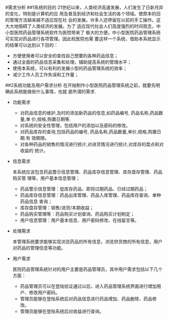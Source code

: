 #需求分析
##1系统的目的
     21世纪以来，人类经济高速发展，人们发生了日新月异的变化，特别是计算机的应
   用及普及到经济和社会生活的各个领域。使原本的旧的管理方法越来越不适应现在社
   会的发展。许多人还停留在以前的手工操作。这大大地阻碍了人类经济的发展。为了
   适应现代社会人们高度强烈的时间观念，中小型医院药品管理系统软件为医院带来了
   极大的方便。中小型医院药品管理系统可实现对药品进行各项管理。因此校医院也需
   要这样一个系统，借助本系统显示的结果可以达到以下目的：
* 方便使用者可以安全的查找自己想要的各种药品信息；
* 通过全面的药品信息采集和处理，辅助提高系统的管理水平；
* 使用本系统，可以有利的发展小型的药品管理系统的效率；
* 减少工作人员工作失误和工作量；

##2系统功能及用户需求分析
    在开始制作小型医院药品管理系统之前，就要先明确此系统能做些什么事情，也就
    是所谓的需求.
* 功能需求
  *  对药品信息的维护,及时的添加新药品的信息,如药品编号, 药品名称,药品数量,单
     价,规格,购置日期等.
  *  对系统的安全性管理，包括用户的添加以及密码的修改。
  *  对药品库存的查询,包括药品的编号, 药品名称,药品数量,单价,规格,购置日期.有
     效期限。
  *  对各种药品的销售的情况进行统计,对进货情况进行统计,对库存的盘点和对收益的
     统计。
* 信息需求

  本系统应该包含药品警示信息管理、药品库存信息管理、库存盘存管理、药品购买管
理等，用户基本信息管理； 
  *  药品警示信息管理：低库存药品、即将过期药品、已经过期药品；
  *  药品库存信息管理：药品出库管理、药品入库管理、药品库存查询、单种药品信息
     查询；
  *  库存盘存管理：销售/进货/本期收益；
  *  药品购买管理等：药品购买计划查询、药品购买计划制定；
  *  用户信息管理：用户基本信息、用户密码修改、在线留言等。
* 处理需求

  本管理系统要求能够实现浏览药品的所有信息，浏览供货商的所有信息，用户对药品的管理信息等功能。
* 用户需求

  医院药品管理系统针对的用户主要是药品管理员，其中用户需求包括以下几个方面：
  *  药品管理员可以在登陆验证通过以后，进入药品管理系统界面进行增加用户、修改用户密码。
  *  管理员能够在登陆系统后对药品信息进行药品增加、药品删除、药品修改。
  *  管理员能够在登陆系统后对收益进行查询。
